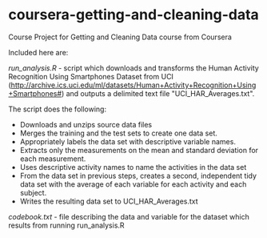 # coursera-getting-and-cleaning-data
Course Project for Getting and Cleaning Data course from Coursera

Included here are:

_run_analysis.R_ - script which downloads and transforms the Human Activity Recognition Using Smartphones Dataset from UCI (http://archive.ics.uci.edu/ml/datasets/Human+Activity+Recognition+Using+Smartphones#) and outputs a delimited text file "UCI_HAR_Averages.txt".

The script does the following:
  - Downloads and unzips source data files
  - Merges the training and the test sets to create one data set.
  - Appropriately labels the data set with descriptive variable names. 
  - Extracts only the measurements on the mean and standard deviation for each measurement. 
  - Uses descriptive activity names to name the activities in the data set
  - From the data set in previous steps, creates a second, independent tidy data set with the average of each variable for each activity and each subject.
  - Writes the resulting data set to UCI_HAR_Averages.txt

_codebook.txt_ - file describing the data and variable for the dataset which results from running run_analysis.R
